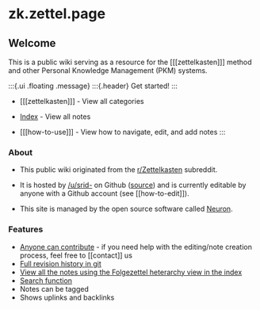 # zk.zettel.page

## Welcome
This is a public wiki serving as a resource for the [[[zettelkasten]]] method and other Personal Knowledge Management (PKM) systems.

:::{.ui .floating .message}
:::{.header}
Get started!
:::
- [[[zettelkasten]]] - View all categories

- [Index](./z-index.html) - View all notes

- [[[how-to-use]]] - View how to navigate, edit, and add notes
:::

### About
- This public wiki originated from the [r/Zettelkasten](https://reddit.com/r/Zettelkasten/) subreddit.

- It is hosted by [/u/srid-](https://www.reddit.com/user/srid-) on Github ([source](https://github.com/Kuratoro/zk.zettel.page)) and is currently editable by anyone with a Github account (see [[how-to-edit]]). 

- This site is managed by the open source software called [Neuron](https://neuron.zettel.page/).

### Features
* [Anyone can contribute](https://github.com/Kuratoro/zk.zettel.page/edit/master/index.md) - if you need help with the editing/note creation process, feel free to [[contact]] us
* [Full revision history in git](https://github.com/Kuratoro/zk.zettel.page/commits/master)
* [View all the notes using the Folgezettel heterarchy view in the index](./z-index.html)
* [Search function](./search.html)
* Notes can be tagged
* Shows uplinks and backlinks
